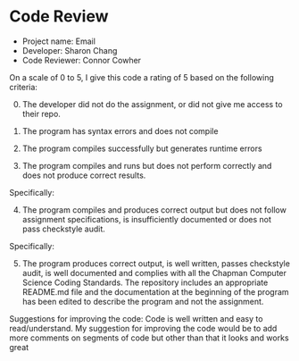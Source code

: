 # Code Review

* Project name: Email
* Developer: Sharon Chang
* Code Reviewer: Connor Cowher

On a scale of 0 to 5, I give this code a rating of 5 based on the following criteria:

0.  The developer did not do the assignment, or did not give me access to their repo.

1.  The program has syntax errors and does not compile

2.  The program compiles successfully but generates runtime errors

3.  The program compiles and runs but does not perform correctly and does not produce correct results.

Specifically:

4.  The program compiles and produces correct output but does not follow assignment specifications, is insufficiently documented or does not pass checkstyle audit.

Specifically:

5.  The program produces correct output, is well written, passes checkstyle audit, is well documented and complies with all the Chapman Computer Science Coding Standards.  The repository includes an appropriate README.md file and the documentation at the beginning of the program has been edited to describe the program and not the assignment.  

Suggestions for improving the code: Code is well written and easy to read/understand. My suggestion for improving the code would be to add more comments on segments of code but other than that it looks and works great
